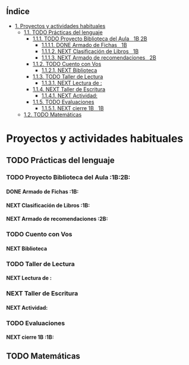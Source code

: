 <div id="table-of-contents">
<h2>&Iacute;ndice</h2>
<div id="text-table-of-contents">
<ul>
<li><a href="#sec-1">1. Proyectos y actividades habituales</a>
<ul>
<li><a href="#sec-1-1">1.1. <span class="todo TODO">TODO</span> Prácticas del lenguaje</a>
<ul>
<li><a href="#sec-1-1-1">1.1.1. <span class="todo TODO">TODO</span> Proyecto Biblioteca del Aula&#xa0;&#xa0;&#xa0;<span class="tag"><span class="1B">1B</span>&#xa0;<span class="2B">2B</span></span></a>
<ul>
<li><a href="#sec-1-1-1-1">1.1.1.1. <span class="done DONE">DONE</span> Armado de Fichas&#xa0;&#xa0;&#xa0;<span class="tag"><span class="1B">1B</span></span></a></li>
<li><a href="#sec-1-1-1-2">1.1.1.2. <span class="todo NEXT">NEXT</span> Clasificación de Libros&#xa0;&#xa0;&#xa0;<span class="tag"><span class="1B">1B</span></span></a></li>
<li><a href="#sec-1-1-1-3">1.1.1.3. <span class="todo NEXT">NEXT</span> Armado de recomendaciones&#xa0;&#xa0;&#xa0;<span class="tag"><span class="2B">2B</span></span></a></li>
</ul>
</li>
<li><a href="#sec-1-1-2">1.1.2. <span class="todo TODO">TODO</span> Cuento con Vos</a>
<ul>
<li><a href="#sec-1-1-2-1">1.1.2.1. <span class="todo NEXT">NEXT</span> Biblioteca</a></li>
</ul>
</li>
<li><a href="#sec-1-1-3">1.1.3. <span class="todo TODO">TODO</span> Taller de Lectura</a>
<ul>
<li><a href="#sec-1-1-3-1">1.1.3.1. <span class="todo NEXT">NEXT</span> Lectura de :</a></li>
</ul>
</li>
<li><a href="#sec-1-1-4">1.1.4. <span class="todo NEXT">NEXT</span> Taller de Escritura</a>
<ul>
<li><a href="#sec-1-1-4-1">1.1.4.1. <span class="todo NEXT">NEXT</span> Actividad:</a></li>
</ul>
</li>
<li><a href="#sec-1-1-5">1.1.5. <span class="todo TODO">TODO</span> Evaluaciones</a>
<ul>
<li><a href="#sec-1-1-5-1">1.1.5.1. <span class="todo NEXT">NEXT</span> cierre 1B&#xa0;&#xa0;&#xa0;<span class="tag"><span class="1B">1B</span></span></a></li>
</ul>
</li>
</ul>
</li>
<li><a href="#sec-1-2">1.2. <span class="todo TODO">TODO</span> Matemáticas</a></li>
</ul>
</li>
</ul>
</div>
</div>


# Proyectos y actividades habituales

## TODO Prácticas del lenguaje


### TODO Proyecto Biblioteca del Aula     :1B:2B:


#### DONE Armado de Fichas     :1B:

#### NEXT Clasificación de Libros     :1B:

#### NEXT Armado de recomendaciones     :2B:

### TODO Cuento con Vos


#### NEXT Biblioteca

### TODO Taller de Lectura


#### NEXT Lectura de :

### NEXT Taller de Escritura


#### NEXT Actividad:

### TODO Evaluaciones


#### NEXT cierre 1B     :1B:

## TODO Matemáticas
